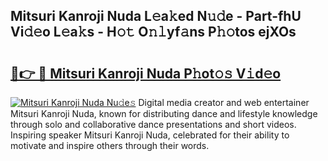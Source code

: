 ## Mitsuri Kanroji Nuda L𝚎a𝚔ed N𝚞𝚍e - Part-fhU Vi𝚍𝚎o L𝚎a𝚔s - H𝚘𝚝 O𝚗𝚕yf𝚊ns P𝚑𝚘tos ejXOs

# <h2><a href="http://kf8ade.oniu.top/?m=Mitsuri+Kanroji+Nuda">🔗👉 🔴 Mitsuri Kanroji Nuda P𝚑ot𝚘𝚜 V𝚒d𝚎o</a></h2>

[![Mitsuri Kanroji Nuda Nu𝚍e𝚜](https://i.imgur.com/0qMVB7G.gif)](http://kf8ade.oniu.top/?m=Mitsuri+Kanroji+Nuda)
Digital media creator and web entertainer Mitsuri Kanroji Nuda, known for distributing dance and lifestyle knowledge through solo and collaborative dance presentations and short videos. Inspiring speaker Mitsuri Kanroji Nuda, celebrated for their ability to motivate and inspire others through their words.  
